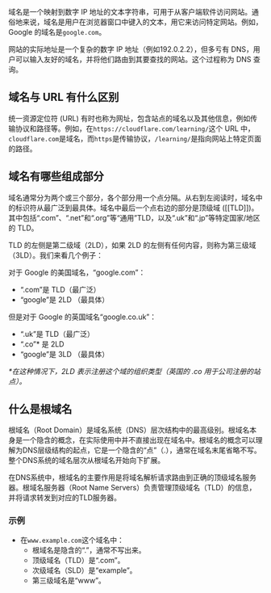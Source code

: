 域名是一个映射到数字 IP 地址的文本字符串，可用于从客户端软件访问网站。通俗地来说，域名是用户在浏览器窗口中键入的文本，用它来访问特定网站。例如，Google 的域名是`google.com`。

网站的实际地址是一个复杂的数字 IP 地址（例如192.0.2.2），但多亏有 DNS，用户可以输入友好的域名，并将他们路由到其要查找的网站。这个过程称为 DNS 查询。

## 域名与 URL 有什么区别

统一资源定位符 (URL) 有时也称为网址，包含站点的域名以及其他信息，例如传输协议和路径等。例如，在`https://cloudflare.com/learning/`这个 URL 中，`cloudflare.com`是域名，而`https`是传输协议，`/learning/`是指向网站上特定页面的路径。

## 域名有哪些组成部分

域名通常分为两个或三个部分，各个部分用一个点分隔。从右到左阅读时，域名中的标识符从最广泛到最具体。域名中最后一个点右边的部分是顶级域 ([[TLD]])。其中包括“.com”、“.net”和“.org”等“通用”TLD，以及“.uk”和“.jp”等特定国家/地区的 TLD。

TLD 的左侧是第二级域（2LD），如果 2LD 的左侧有任何内容，则称为第三级域（3LD）。我们来看几个例子：

对于 Google 的美国域名，“google.com”：

-   “.com”是 TLD（最广泛）
-   “google”是 2LD （最具体）

但是对于 Google 的英国域名“google.co.uk”：

-   “.uk”是 TLD（最广泛）
-   “.co”\* 是 2LD
-   “google”是 3LD （最具体）

_\*在这种情况下，2LD 表示注册这个域的组织类型（英国的 .co 用于公司注册的站点）。_

## 什么是根域名

根域名（Root Domain）是域名系统（DNS）层次结构中的最高级别。根域名本身是一个隐含的概念，在实际使用中并不直接出现在域名中。根域名的概念可以理解为DNS层级结构的起点，它是一个隐含的“点”（.），通常在域名末尾省略不写。整个DNS系统的域名层次从根域名开始向下扩展。

在DNS系统中，根域名的主要作用是将域名解析请求路由到正确的顶级域名服务器。根域名服务器（Root Name Servers）负责管理顶级域名（TLD）的信息，并将请求转发到对应的TLD服务器。

### 示例

-   在`www.example.com`这个域名中：
    -   根域名是隐含的“.”，通常不写出来。
    -   顶级域名（TLD）是“.com”。
    -   次级域名（SLD）是“example”。
    -   第三级域名是“www”。
